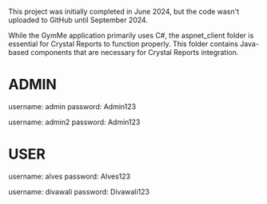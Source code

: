 This project was initially completed in June 2024, but the code wasn't uploaded to GitHub until September 2024.

While the GymMe application primarily uses C#, the aspnet_client folder is essential for Crystal Reports to function properly. This folder contains Java-based components that are necessary for Crystal Reports integration.

ADMIN
=====
username: admin
password: Admin123

username: admin2
password: Admin123


USER
====
username: alves
password: Alves123

username: divawali
password: Divawali123

